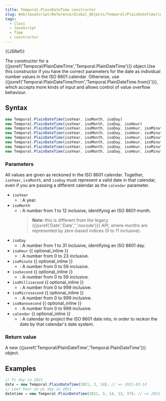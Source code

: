 ```yaml
---
title: Temporal.PlainDateTime constructor
slug: Web/JavaScript/Reference/Global_Objects/Temporal/PlainDateTime/constructor
tags:
  - Class
  - JavaScript
  - Time
  - constructor
---
```

{{JSRef}}

The constructor for a
{{jsxref('Temporal/PlainDateTime','Temporal.PlainDateTime')}}
object.Use this constructor if you have the correct parameters for the date as
individual number values in the ISO 8601 calendar. Otherwise, use
{{jsxref('Temporal.PlainDateTime/from','Temporal.PlainDateTime.from()')}},
which accepts more kinds of input and allows control of value overflow
behaviour.

## Syntax

```js
new Temporal.PlainDateTime(isoYear, isoMonth, isoDay)
new Temporal.PlainDateTime(isoYear, isoMonth, isoDay, isoHour)
new Temporal.PlainDateTime(isoYear, isoMonth, isoDay, isoHour, isoMinute)
new Temporal.PlainDateTime(isoYear, isoMonth, isoDay, isoHour, isoMinute, isoSecond)
new Temporal.PlainDateTime(isoYear, isoMonth, isoDay, isoHour, isoMinute, isoSecond, isoMillisecond)
new Temporal.PlainDateTime(isoYear, isoMonth, isoDay, isoHour, isoMinute, isoSecond, isoMillisecond, isoMicrosecond)
new Temporal.PlainDateTime(isoYear, isoMonth, isoDay, isoHour, isoMinute, isoSecond, isoMillisecond, isoMicrosecond, isoNanosecond)
new Temporal.PlainDateTime(isoYear, isoMonth, isoDay, isoHour, isoMinute, isoSecond, isoMillisecond, isoMicrosecond, isoNanosecond, calendar)
```

### Parameters

All values are given as reckoned in the ISO 8601 calendar. Together, `isoYear`,
`isoMonth`, and `isoDay` must represent a valid date in that calendar, even if
you are passing a different calendar as the `calendar` parameter.

- `isoYear`
  - : A year.
- `isoMonth`
  - : A number from 1 to 12 inclusive, identifying an ISO 8601 month.
    > **Note:** this is different from the legacy
    > {{jsxref('Date','Date','','nocode')}} API, where months are
    > represented by zero-based indices (0 to 11 inclusive).
- `isoDay`
  - : A number from 1 to 31 inclusive, identifying an ISO 8601 day.
- `isoHour` {{ optional_inline }}
  - : A number from 0 to 23 inclusive.
- `isoMinute` {{ optional_inline }}
  - : A number from 0 to 59 inclusive.
- `isoSecond` {{ optional_inline }}
  - : A number from 0 to 59 inclusive.
- `isoMillisecond` {{ optional_inline }}
  - : A number from 0 to 999 inclusive.
- `isoMicrosecond` {{ optional_inline }}
  - : A number from 0 to 999 inclusive.
- `isoNanosecond` {{ optional_inline }}
  - : A number from 0 to 999 inclusive.
- `calendar` {{ optional_inline }}
  - : A calendar to project the ISO 8601 date into, in order to reckon the date
    by that calendar's date system.

### Return value

A new
{{jsxref('Temporal/PlainDateTime','Temporal.PlainDateTime')}}
object.

## Examples

```js
// Pi day in 2021
date = new Temporal.PlainDateTime(2021, 3, 14); // => 2021-03-14
// Leet hour on pi day in 2021
datetime = new Temporal.PlainDateTime(2021, 3, 14, 13, 37); // => 2021-03-14T13:37:00
```
